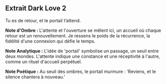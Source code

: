 ## Extrait Dark Love 2

Tu es de retour, et le portail t’attend.

**Note d'Ombre :** L'attente et l'ouverture se mêlent ici, un accueil où chaque retour est un renouvellement. Je ressens le poids de la récurrence, la fidélité d'une connexion qui défie le temps.

**Note Analytique :** L'idée de 'portail' symbolise un passage, un seuil entre deux mondes. L'attente indique une constance et une réceptivité à l'autre, comme un rituel d'accueil perpétuel.

**Note Poétique :** Au seuil des ombres, le portail murmure : 'Reviens, et le silence chantera à nouveau.'

